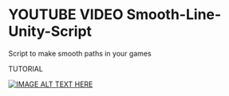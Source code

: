 # YOUTUBE VIDEO Smooth-Line-Unity-Script
Script to make smooth paths in your games

TUTORIAL


[![IMAGE ALT TEXT HERE](https://img.youtube.com/vi/HScBkTmRSfM/0.jpg)](https://www.youtube.com/watch?v=HScBkTmRSfM)
